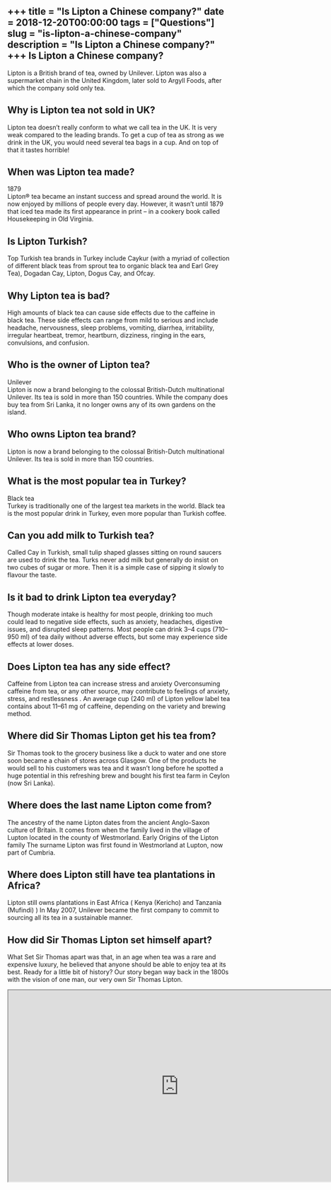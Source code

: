 +++
title = "Is Lipton a Chinese company?"
date = 2018-12-20T00:00:00
tags = ["Questions"]
slug = "is-lipton-a-chinese-company"
description = "Is Lipton a Chinese company?"
+++
Is Lipton a Chinese company?
----------------------------

Lipton is a British brand of tea, owned by Unilever. Lipton was also a supermarket chain in the United Kingdom, later sold to Argyll Foods, after which the company sold only tea.

Why is Lipton tea not sold in UK?
---------------------------------

Lipton tea doesn’t really conform to what we call tea in the UK. It is very weak compared to the leading brands. To get a cup of tea as strong as we drink in the UK, you would need several tea bags in a cup. And on top of that it tastes horrible!

When was Lipton tea made?
-------------------------

1879  
Lipton® tea became an instant success and spread around the world. It is now enjoyed by millions of people every day. However, it wasn’t until 1879 that iced tea made its first appearance in print – in a cookery book called Housekeeping in Old Virginia.

Is Lipton Turkish?
------------------

Top Turkish tea brands in Turkey include Caykur (with a myriad of collection of different black teas from sprout tea to organic black tea and Earl Grey Tea), Dogadan Cay, Lipton, Dogus Cay, and Ofcay.

Why Lipton tea is bad?
----------------------

High amounts of black tea can cause side effects due to the caffeine in black tea. These side effects can range from mild to serious and include headache, nervousness, sleep problems, vomiting, diarrhea, irritability, irregular heartbeat, tremor, heartburn, dizziness, ringing in the ears, convulsions, and confusion.

Who is the owner of Lipton tea?
-------------------------------

Unilever  
Lipton is now a brand belonging to the colossal British-Dutch multinational Unilever. Its tea is sold in more than 150 countries. While the company does buy tea from Sri Lanka, it no longer owns any of its own gardens on the island.

Who owns Lipton tea brand?
--------------------------

Lipton is now a brand belonging to the colossal British-Dutch multinational Unilever. Its tea is sold in more than 150 countries.

What is the most popular tea in Turkey?
---------------------------------------

Black tea  
Turkey is traditionally one of the largest tea markets in the world. Black tea is the most popular drink in Turkey, even more popular than Turkish coffee.

Can you add milk to Turkish tea?
--------------------------------

Called Cay in Turkish, small tulip shaped glasses sitting on round saucers are used to drink the tea. Turks never add milk but generally do insist on two cubes of sugar or more. Then it is a simple case of sipping it slowly to flavour the taste.

Is it bad to drink Lipton tea everyday?
---------------------------------------

Though moderate intake is healthy for most people, drinking too much could lead to negative side effects, such as anxiety, headaches, digestive issues, and disrupted sleep patterns. Most people can drink 3–4 cups (710–950 ml) of tea daily without adverse effects, but some may experience side effects at lower doses.

Does Lipton tea has any side effect?
------------------------------------

Caffeine from Lipton tea can increase stress and anxiety Overconsuming caffeine from tea, or any other source, may contribute to feelings of anxiety, stress, and restlessness . An average cup (240 ml) of Lipton yellow label tea contains about 11–61 mg of caffeine, depending on the variety and brewing method.

Where did Sir Thomas Lipton get his tea from?
---------------------------------------------

Sir Thomas took to the grocery business like a duck to water and one store soon became a chain of stores across Glasgow. One of the products he would sell to his customers was tea and it wasn’t long before he spotted a huge potential in this refreshing brew and bought his first tea farm in Ceylon (now Sri Lanka).

Where does the last name Lipton come from?
------------------------------------------

The ancestry of the name Lipton dates from the ancient Anglo-Saxon culture of Britain. It comes from when the family lived in the village of Lupton located in the county of Westmorland. Early Origins of the Lipton family The surname Lipton was first found in Westmorland at Lupton, now part of Cumbria.

Where does Lipton still have tea plantations in Africa?
-------------------------------------------------------

Lipton still owns plantations in East Africa ( Kenya (Kericho) and Tanzania (Mufindi) ) In May 2007, Unilever became the first company to commit to sourcing all its tea in a sustainable manner.

How did Sir Thomas Lipton set himself apart?
--------------------------------------------

What Set Sir Thomas apart was that, in an age when tea was a rare and expensive luxury, he believed that anyone should be able to enjoy tea at its best. Ready for a little bit of history? Our story began way back in the 1800s with the vision of one man, our very own Sir Thomas Lipton.

<iframe allow="accelerometer; autoplay; clipboard-write; encrypted-media; gyroscope; picture-in-picture" allowfullscreen="" class="__youtube_prefs__  epyt-is-override  no-lazyload" data-no-lazy="1" data-origheight="433" data-origwidth="770" data-skipgform_ajax_framebjll="" height="433" id="_ytid_77162" loading="lazy" src="https://www.youtube.com/embed/CQZbEDQR8f8?enablejsapi=1&autoplay=0&cc_load_policy=0&cc_lang_pref=&iv_load_policy=1&loop=0&modestbranding=0&rel=1&fs=1&playsinline=0&autohide=2&theme=dark&color=red&controls=1&" title="YouTube player" width="770"></iframe>